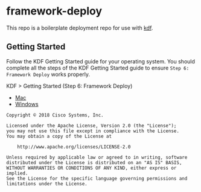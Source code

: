 # framework-deploy

This repo is a boilerplate deployment repo for use with [kdf](https://kdf.csco.cloud/).

## Getting Started

Follow the KDF Getting Started guide for your operating system. You should complete all the steps of the KDF Getting
Started guide to ensure `Step 6: Framework Deploy` works properly.

KDF > Getting Started (Step 6: Framework Deploy)
- [Mac](https://kdf.csco.cloud/getting-started/mac/#step-6-framework-deploy)
- [Windows](https://kdf.csco.cloud/getting-started/windows/#step-6-framework-deploy)


```
Copyright © 2018 Cisco Systems, Inc.

Licensed under the Apache License, Version 2.0 (the "License");
you may not use this file except in compliance with the License.
You may obtain a copy of the License at

    http://www.apache.org/licenses/LICENSE-2.0

Unless required by applicable law or agreed to in writing, software
distributed under the License is distributed on an "AS IS" BASIS,
WITHOUT WARRANTIES OR CONDITIONS OF ANY KIND, either express or implied.
See the License for the specific language governing permissions and
limitations under the License.
```
